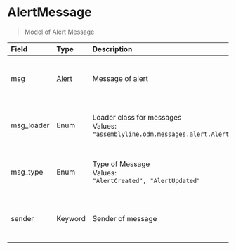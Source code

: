 [comment]: # (AUTOGENERATED MARKDOWN CONTENT. UPDATES TO ODM DOCUMENTATION SHOULD BE DONE THROUGH ASSEMBLYLINE-BASE REPO!)
# AlertMessage
> Model of Alert Message

| Field | Type | Description | Required | Default |
| :--- | :--- | :--- | :--- | :--- |
| msg | [Alert](/assemblyline4_docs/odm/models/alert/#alert) | Message of alert | :material-checkbox-marked-outline: Yes | `None` |
| msg_loader | Enum | Loader class for messages<br>Values:<br>`"assemblyline.odm.messages.alert.AlertMessage"` | :material-checkbox-marked-outline: Yes | `assemblyline.odm.messages.alert.AlertMessage` |
| msg_type | Enum | Type of Message<br>Values:<br>`"AlertCreated", "AlertUpdated"` | :material-checkbox-marked-outline: Yes | `AlertCreated` |
| sender | Keyword | Sender of message | :material-checkbox-marked-outline: Yes | `None` |


